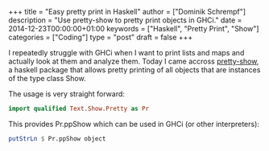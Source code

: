 +++
title = "Easy pretty print in Haskell"
author = ["Dominik Schrempf"]
description = "Use pretty-show to pretty print objects in GHCi."
date = 2014-12-23T00:00:00+01:00
keywords = ["Haskell", "Pretty Print", "Show"]
categories = ["Coding"]
type = "post"
draft = false
+++

I repeatedly struggle with GHCi when I want to print lists and maps and actually
look at them and analyze them. Today I came accross [pretty-show](https://hackage.haskell.org/package/pretty-show), a haskell
package that allows pretty printing of all objects that are instances of the
type class Show.

The usage is very straight forward:

```haskell
import qualified Text.Show.Pretty as Pr
```

This provides Pr.ppShow which can be used in GHCi (or other interpreters):

```haskell
putStrLn $ Pr.ppShow object
```
